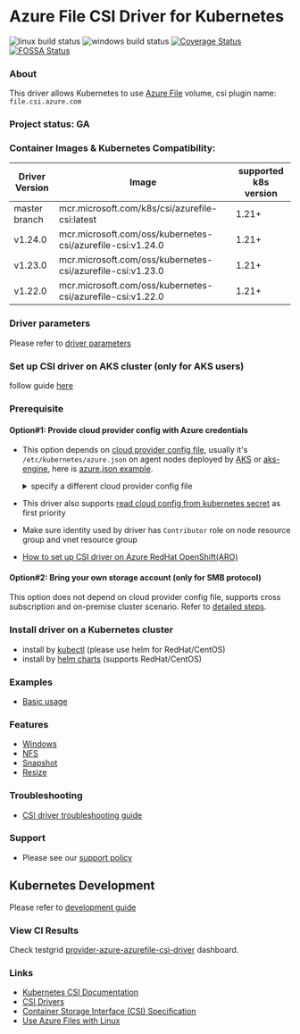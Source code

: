 # Azure File CSI Driver for Kubernetes
![linux build status](https://github.com/kubernetes-sigs/azurefile-csi-driver/actions/workflows/linux.yaml/badge.svg)
![windows build status](https://github.com/kubernetes-sigs/azurefile-csi-driver/actions/workflows/windows.yaml/badge.svg)
[![Coverage Status](https://coveralls.io/repos/github/kubernetes-sigs/azurefile-csi-driver/badge.svg?branch=master)](https://coveralls.io/github/kubernetes-sigs/azurefile-csi-driver?branch=master)
[![FOSSA Status](https://app.fossa.io/api/projects/git%2Bgithub.com%2Fkubernetes-sigs%2Fazurefile-csi-driver.svg?type=shield)](https://app.fossa.io/projects/git%2Bgithub.com%2Fkubernetes-sigs%2Fazurefile-csi-driver?ref=badge_shield)

### About
This driver allows Kubernetes to use [Azure File](https://docs.microsoft.com/en-us/azure/storage/files/storage-files-introduction) volume, csi plugin name: `file.csi.azure.com`

### Project status: GA

### Container Images & Kubernetes Compatibility:
|Driver Version  |Image                                                      | supported k8s version |
|----------------|---------------------------------------------------------- |-----------------------|
|master branch   |mcr.microsoft.com/k8s/csi/azurefile-csi:latest             | 1.21+                 |
|v1.24.0         |mcr.microsoft.com/oss/kubernetes-csi/azurefile-csi:v1.24.0 | 1.21+                 |
|v1.23.0         |mcr.microsoft.com/oss/kubernetes-csi/azurefile-csi:v1.23.0 | 1.21+                 |
|v1.22.0         |mcr.microsoft.com/oss/kubernetes-csi/azurefile-csi:v1.22.0 | 1.21+                 |

### Driver parameters
Please refer to [driver parameters](./docs/driver-parameters.md)

### Set up CSI driver on AKS cluster (only for AKS users)

follow guide [here](./docs/install-driver-on-aks.md)

### Prerequisite
#### Option#1: Provide cloud provider config with Azure credentials
 - This option depends on [cloud provider config file](https://github.com/kubernetes/cloud-provider-azure/blob/master/docs/cloud-provider-config.md), usually it's `/etc/kubernetes/azure.json` on agent nodes deployed by [AKS](https://docs.microsoft.com/en-us/azure/aks/) or [aks-engine](https://github.com/Azure/aks-engine), here is [azure.json example](./deploy/example/azure.json). <details> <summary>specify a different cloud provider config file</summary></br>create `azure-cred-file` configmap before driver installation, e.g. for OpenShift, it's `/etc/kubernetes/cloud.conf` (make sure config file path is in the `volumeMounts.mountPath`)
</br><pre>```kubectl create configmap azure-cred-file --from-literal=path="/etc/kubernetes/cloud.conf" --from-literal=path-windows="C:\\k\\cloud.conf" -n kube-system```</pre></details>

 - This driver also supports [read cloud config from kubernetes secret](./docs/read-from-secret.md) as first priority
 - Make sure identity used by driver has `Contributor` role on node resource group and vnet resource group
 - [How to set up CSI driver on Azure RedHat OpenShift(ARO)](https://github.com/ezYakaEagle442/aro-pub-storage/blob/master/setup-store-CSI-driver-azure-file.md)

#### Option#2: Bring your own storage account (only for SMB protocol)
This option does not depend on cloud provider config file, supports cross subscription and on-premise cluster scenario. Refer to [detailed steps](./deploy/example/e2e_usage.md#option2-bring-your-own-storage-account-only-for-smb-protocol).

### Install driver on a Kubernetes cluster
 - install by [kubectl](./docs/install-azurefile-csi-driver.md) (please use helm for RedHat/CentOS)
 - install by [helm charts](./charts) (supports RedHat/CentOS)

### Examples
 - [Basic usage](./deploy/example/e2e_usage.md)
 
### Features
 - [Windows](./deploy/example/windows)
 - [NFS](./deploy/example/nfs)
 - [Snapshot](./deploy/example/snapshot)
 - [Resize](./deploy/example/resize)
 
### Troubleshooting
 - [CSI driver troubleshooting guide](./docs/csi-debug.md) 

### Support
 - Please see our [support policy][support-policy]

## Kubernetes Development
Please refer to [development guide](./docs/csi-dev.md)

[support-policy]: support.md

### View CI Results
Check testgrid [provider-azure-azurefile-csi-driver](https://testgrid.k8s.io/provider-azure-azurefile-csi-driver) dashboard.

### Links
 - [Kubernetes CSI Documentation](https://kubernetes-csi.github.io/docs)
 - [CSI Drivers](https://github.com/kubernetes-csi/drivers)
 - [Container Storage Interface (CSI) Specification](https://github.com/container-storage-interface/spec)
 - [Use Azure Files with Linux](https://docs.microsoft.com/en-us/azure/storage/files/storage-how-to-use-files-linux)
